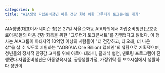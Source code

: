 ```yaml
---
categories: h
title: "AIA생명 자립준비청년 마음 건강 회복 위한 그루터기 토크콘서트 개최"
---
```

AIA생명(대표이사 네이슨 촹)은 27일 서울 순화동 AIA타워에서 자립준비청년(보호종료아동)들의 마음 건강 회복을 위한 "그루터기 토크콘서트"를 진행했다고 밝혔다. 이 행사는 AIA그룹이 아태지역 10억명 이상의 사람들이 "더 건강하고, 더 오래, 더 나은 삶"을 살 수 있도록 지원하는 "AOB(AIA One Billion) 캠페인"의 일환으로 기획됐으며, 청년들의 정서적 안정감 고취를 위해 아로마 테라피, 클래식 협연, 멘토링 프로그램이 진행됐다.자립준비청년은 아동양육시설, 공동생활가정, 가정위탁 등 보호시설에서 생활하다 성인이